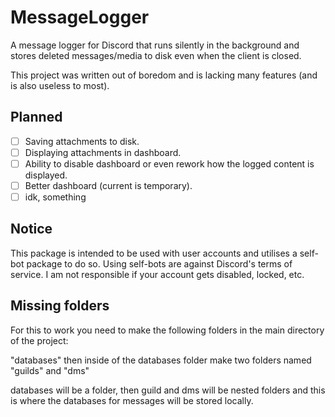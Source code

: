 # MessageLogger
A message logger for Discord that runs silently in the background and stores deleted messages/media to disk even when the client is closed.

This project was written out of boredom and is lacking many features (and is also useless to most).

## Planned

- [ ] Saving attachments to disk.
- [ ] Displaying attachments in dashboard.
- [ ] Ability to disable dashboard or even rework how the logged content is displayed.
- [ ] Better dashboard (current is temporary).
- [ ] idk, something
## Notice
This package is intended to be used with user accounts and utilises a self-bot package to do so. Using self-bots are against Discord's terms of service. I am not responsible if your account gets disabled, locked, etc.

## Missing folders
For this to work you need to make the following folders in the main directory of the project:

"databases" then inside of the databases folder make two folders named "guilds" and "dms"

 databases will be a folder, then guild and dms will be nested folders and this is where the databases for messages will be stored locally.
